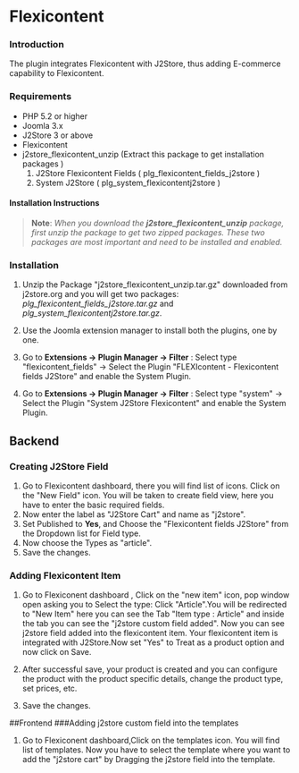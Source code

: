 # Flexicontent

### Introduction 

  The plugin integrates Flexicontent with J2Store, thus adding E-commerce capability to Flexicontent.

### Requirements

* PHP 5.2 or higher
* Joomla 3.x
* J2Store 3 or above
* Flexicontent  
* j2store_flexicontent_unzip (Extract this package to get installation packages )
    1. J2Store Flexicontent Fields ( plg_flexicontent_fields_j2store )
    2. System  J2Store ( plg_system_flexicontentj2store ) 


#### Installation Instructions 

>**Note**: *When you download the **j2store_flexicontent_unzip** package, first unzip the package to get two zipped packages. These two packages are most important and need to be installed and enabled.*

### Installation 
1. Unzip the Package "j2store_flexicontent_unzip.tar.gz" downloaded from j2store.org and you will get two packages: *plg_flexicontent_fields_j2store.tar.gz* and *plg_system_flexicontentj2store.tar.gz*.
 
2. Use the Joomla extension manager to install both the plugins, one by one. 
3. Go to **Extensions -> Plugin Manager -> Filter** : Select type "flexicontent_fields" -> Select the Plugin "FLEXIcontent - Flexicontent fields J2Store" and enable the System Plugin.

4. Go to **Extensions -> Plugin Manager -> Filter** : Select type "system" -> Select the Plugin "System J2Store Flexicontent" and enable the System Plugin.

## Backend 
### Creating J2Store Field 
1. Go to Flexicontent dashboard, there you will find list of icons. Click on the "New Field" icon. You will be taken to create field view, here you have to enter the basic required fields.
2. Now enter the label as "J2Store Cart" and name as "j2store".
3. Set Published to **Yes**, and  Choose the "Flexicontent fields J2Store" from the Dropdown list for Field type.
4. Now choose the Types as "article".
5. Save the changes.

### Adding Flexicontent Item

1. Go to Flexiconent dashboard , Click on the "new item" icon, pop window open asking you to Select the type: Click "Article".You will be redirected to  "New Item" here you can see the Tab "Item type : Article" and inside the tab you can see the "j2store custom field added". Now you can see j2store field added into the flexicontent item. Your flexicontent item is integrated with J2Store.Now set "Yes" to Treat as a product option and now click on Save.

2. After successful save, your product is created and you can configure the product with the product specific details, change the product type, set prices, etc.
3. Save the changes.


##Frontend
###Adding j2store custom field into the templates

1. Go to Flexiconent dashboard,Click on the templates icon. You will find list of templates. Now you have to select the template where you want to add the "j2store cart" by Dragging the j2store  field into the template.




